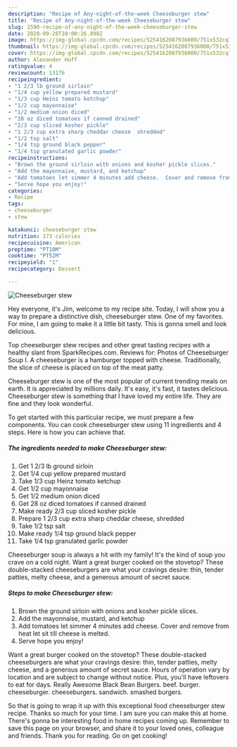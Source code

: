 ```yaml
---
description: "Recipe of Any-night-of-the-week Cheeseburger stew"
title: "Recipe of Any-night-of-the-week Cheeseburger stew"
slug: 1590-recipe-of-any-night-of-the-week-cheeseburger-stew
date: 2020-09-28T10:00:26.898Z
image: https://img-global.cpcdn.com/recipes/5254162087936000/751x532cq70/cheeseburger-stew-recipe-main-photo.jpg
thumbnail: https://img-global.cpcdn.com/recipes/5254162087936000/751x532cq70/cheeseburger-stew-recipe-main-photo.jpg
cover: https://img-global.cpcdn.com/recipes/5254162087936000/751x532cq70/cheeseburger-stew-recipe-main-photo.jpg
author: Alexander Huff
ratingvalue: 4
reviewcount: 13176
recipeingredient:
- "1 2/3 lb ground sirloin"
- "1/4 cup yellow prepared mustard"
- "1/3 cup Heinz tomato ketchup"
- "1/2 cup mayonnaise"
- "1/2 medium onion diced"
- "28 oz diced tomatoes if canned drained"
- "2/3 cup sliced kosher pickle"
- "1 2/3 cup extra sharp cheddar cheese  shredded"
- "1/2 tsp salt"
- "1/4 tsp ground black pepper"
- "1/4 tsp granulated garlic powder"
recipeinstructions:
- "Brown the ground sirloin with onions and kosher pickle slices."
- "Add the mayonnaise, mustard, and ketchup"
- "Add tomatoes let simmer 4 minutes add cheese.  Cover and remove from heat let sit till cheese is melted."
- "Serve hope you enjoy!"
categories:
- Recipe
tags:
- cheeseburger
- stew

katakunci: cheeseburger stew 
nutrition: 173 calories
recipecuisine: American
preptime: "PT10M"
cooktime: "PT52M"
recipeyield: "1"
recipecategory: Dessert

---
```



![Cheeseburger stew](https://img-global.cpcdn.com/recipes/5254162087936000/751x532cq70/cheeseburger-stew-recipe-main-photo.jpg)

Hey everyone, it's Jim, welcome to my recipe site. Today, I will show you a way to prepare a distinctive dish, cheeseburger stew. One of my favorites. For mine, I am going to make it a little bit tasty. This is gonna smell and look delicious.

Top cheeseburger stew recipes and other great tasting recipes with a healthy slant from SparkRecipes.com. Reviews for: Photos of Cheeseburger Soup I. A cheeseburger is a hamburger topped with cheese. Traditionally, the slice of cheese is placed on top of the meat patty.

Cheeseburger stew is one of the most popular of current trending meals on earth. It is appreciated by millions daily. It's easy, it's fast, it tastes delicious. Cheeseburger stew is something that I have loved my entire life. They are fine and they look wonderful.


To get started with this particular recipe, we must prepare a few components. You can cook cheeseburger stew using 11 ingredients and 4 steps. Here is how you can achieve that.

<!--inarticleads1-->

##### The ingredients needed to make Cheeseburger stew:

1. Get 1 2/3 lb ground sirloin
1. Get 1/4 cup yellow prepared mustard
1. Take 1/3 cup Heinz tomato ketchup
1. Get 1/2 cup mayonnaise
1. Get 1/2 medium onion diced
1. Get 28 oz diced tomatoes if canned drained
1. Make ready 2/3 cup sliced kosher pickle
1. Prepare 1 2/3 cup extra sharp cheddar cheese,  shredded
1. Take 1/2 tsp salt
1. Make ready 1/4 tsp ground black pepper
1. Take 1/4 tsp granulated garlic powder


Cheeseburger soup is always a hit with my family! It&#39;s the kind of soup you crave on a cold night. Want a great burger cooked on the stovetop? These double-stacked cheeseburgers are what your cravings desire: thin, tender patties, melty cheese, and a generous amount of secret sauce. 

<!--inarticleads2-->

##### Steps to make Cheeseburger stew:

1. Brown the ground sirloin with onions and kosher pickle slices.
1. Add the mayonnaise, mustard, and ketchup
1. Add tomatoes let simmer 4 minutes add cheese.  Cover and remove from heat let sit till cheese is melted.
1. Serve hope you enjoy!


Want a great burger cooked on the stovetop? These double-stacked cheeseburgers are what your cravings desire: thin, tender patties, melty cheese, and a generous amount of secret sauce. Hours of operation vary by location and are subject to change without notice. Plus, you&#39;ll have leftovers to eat for days. Really Awesome Black Bean Burgers. beef. burger. cheeseburger. cheeseburgers. sandwich. smashed burgers. 

So that is going to wrap it up with this exceptional food cheeseburger stew recipe. Thanks so much for your time. I am sure you can make this at home. There's gonna be interesting food in home recipes coming up. Remember to save this page on your browser, and share it to your loved ones, colleague and friends. Thank you for reading. Go on get cooking!
